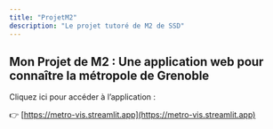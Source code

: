 ```yaml
---
title: "ProjetM2"
description: "Le projet tutoré de M2 de SSD"
---
```



## Mon Projet de M2 : Une application web pour connaître la métropole de Grenoble

Cliquez ici pour accéder à l’application :

👉 [https://metro-vis.streamlit.app](https://metro-vis.streamlit.app)
